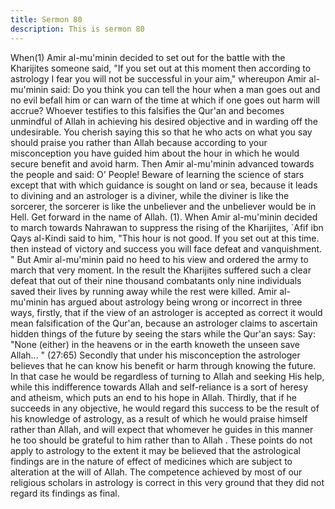 ```yaml
---
title: Sermon 80
description: This is sermon 80
---
```


When(1) Amir al-mu'minin decided to set out for the battle with the Kharijites
someone said, "If you set out at this moment then according to astrology I fear you will
not be successful in your aim," whereupon Amir al-mu'minin said:
Do you think you can tell the hour when a man goes out and no evil befall him or can warn of
the time at which if one goes out harm will accrue? Whoever testifies to this falsifies the
Qur'an and becomes unmindful of Allah in achieving his desired objective and in warding off
the undesirable.
You cherish saying this so that he who acts on what you say should praise you rather than
Allah because according to your misconception you have guided him about the hour in which
he would secure benefit and avoid harm.
Then Amir al-mu'minin advanced towards the people and said:
O' People! Beware of learning the science of stars except that with which guidance is sought
on land or sea, because it leads to divining and an astrologer is a diviner, while the diviner is
like the sorcerer, the sorcerer is like the unbeliever and the unbeliever would be in Hell. Get
forward in the name of Allah.
(1). When Amir al-mu'minin decided to march towards Nahrawan to suppress the rising of the
Kharijites, `Afif ibn Qays al-Kindi said to him, "This hour is not good. If you set out at this time.
then instead of victory and success you will face defeat and vanquishment.
" But Amir al-mu'minin paid no heed to his view and ordered the army to march that very
moment. In the result the Kharijites suffered such a clear defeat that out of their nine
thousand combatants only nine individuals saved their lives by running away while the rest
were killed.
Amir al-mu'minin has argued about astrology being wrong or incorrect in three ways, firstly,
that if the view of an astrologer is accepted as correct it would mean falsification of the Qur'an,
because an astrologer claims to ascertain hidden things of the future by seeing the stars while
the Qur'an says:
Say: "None (either) in the heavens or in the earth knoweth the unseen save
Allah... " (27:65)
Secondly that under his misconception the astrologer believes that he can know his benefit or
harm through knowing the future. In that case he would be regardless of turning to Allah and
seeking His help, while this indifference towards Allah and self-reliance is a sort of heresy and
atheism, which puts an end to his hope in Allah.
Thirdly, that if he succeeds in any objective, he would regard this success to be the result of
his knowledge of astrology, as a result of which he would praise himself rather than Allah, and
will expect that whomever he guides in this manner he too should be grateful to him rather
than to Allah .
These points do not apply to astrology to the extent it may be believed that the astrological
findings are in the nature of effect of medicines which are subject to alteration at the will of
Allah. The competence achieved by most of our religious scholars in astrology is correct in this
very ground that they did not regard its findings as final.